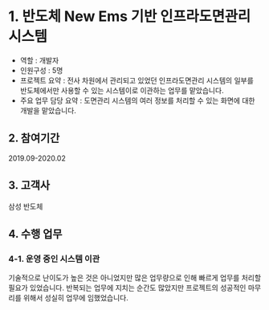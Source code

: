 # 1. 반도체 New Ems 기반 인프라도면관리 시스템
- 역할 : 개발자
- 인원구성 : 5명
- 프로젝트 요약 : 전사 차원에서 관리되고 있었던 인프라도면관리 시스템의 일부를 반도체에서만 사용할 수 있는 시스템이로 이관하는 업무를 맡았습니다.
- 주요 업무 담당 요약 : 도면관리 시스템의 여러 정보를 처리할 수 있는 화면에 대한 개발을 맡았습니다.

## 2. 참여기간
2019.09-2020.02

## 3. 고객사
삼성 반도체

## 4. 수행 업무
### 4-1. 운영 중인 시스템 이관
기술적으로 난이도가 높은 것은 아니었지만 많은 업무량으로 인해 빠르게 업무를 처리할 필요가 있었습니다.
반복되는 업무에 지치는 순간도 많았지만 프로젝트의 성공적인 마무리를 위해서 성실히 업무에 임했었습니다.
